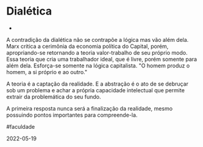 # Dialética
- 
A contradição da dialética não se contrapõe a lógica mas vão além dela. Marx critica a cerimônia da economia política do Capital, porém, apropriando-se retornando a teoria valor-trabalho de seu próprio modo. Essa teoria que cria uma trabalhador ideal, que é livre, porém somente para além dela. Esforça-se somente na lógica capitalista. "O homem produz o homem, a si próprio e ao outro."

A teoria é a captação da realidade. E a abstração é o ato de se debruçar sob um problema e achar a própria capacidade intelectual que permite extrair da problemática do seu fundo.

A primeira resposta nunca será a finalização da realidade, mesmo possuindo pontos importantes para compreende-la.

#faculdade 

2022-05-19